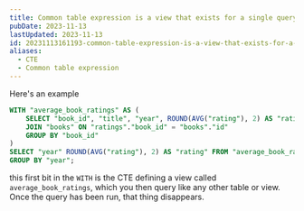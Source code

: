 ```yaml
---
title: Common table expression is a view that exists for a single query
pubDate: 2023-11-13
lastUpdated: 2023-11-13
id: 20231113161193-common-table-expression-is-a-view-that-exists-for-a-single-query
aliases:
  - CTE
  - Common table expression
---
```


Here's an example

```sql
WITH "average_book_ratings" AS (
    SELECT "book_id", "title", "year", ROUND(AVG("rating"), 2) AS "rating" FROM "ratings"
    JOIN "books" ON "ratings"."book_id" = "books"."id"
    GROUP BY "book_id"
)
SELECT "year" ROUND(AVG("rating"), 2) AS "rating" FROM "average_book_ratings"
GROUP BY "year";
```

this first bit in the `WITH` is the CTE defining a view called `average_book_ratings`, which you then query like any other table or view. Once the query has been run, that thing disappears.
